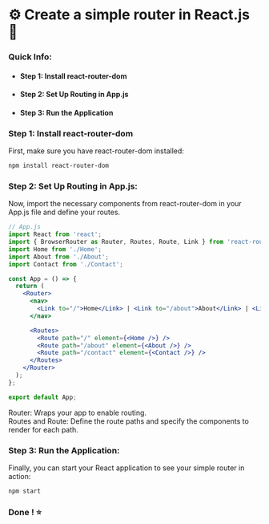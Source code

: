 # ⚙️ Create a simple router in React.js 🚀
### Quick Info:
- #### Step 1: Install react-router-dom
- #### Step 2: Set Up Routing in App.js
- #### Step 3: Run the Application

### Step 1: Install react-router-dom

First, make sure you have react-router-dom installed:

```bash
npm install react-router-dom
```

### Step 2: Set Up Routing in App.js:

Now, import the necessary components from react-router-dom in your App.js file and define your routes.

```jsx
// App.js
import React from 'react';
import { BrowserRouter as Router, Routes, Route, Link } from 'react-router-dom';
import Home from './Home';
import About from './About';
import Contact from './Contact';

const App = () => {
  return (
    <Router>
      <nav>
        <Link to="/">Home</Link> | <Link to="/about">About</Link> | <Link to="/contact">Contact</Link>
      </nav>

      <Routes>
        <Route path="/" element={<Home />} />
        <Route path="/about" element={<About />} />
        <Route path="/contact" element={<Contact />} />
      </Routes>
    </Router>
  );
};

export default App;
```
Router: Wraps your app to enable routing. <br />
Routes and Route: Define the route paths and specify the components to render for each path. <br />

### Step 3: Run the Application:

Finally, you can start your React application to see your simple router in action:

```bash
npm start
```

### Done ! ⭐
